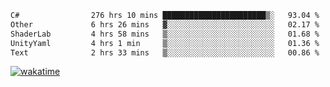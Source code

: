 <!--START_SECTION:waka-->

```txt
C#                276 hrs 10 mins ███████████████████████▒░   93.04 %
Other             6 hrs 26 mins   ▓░░░░░░░░░░░░░░░░░░░░░░░░   02.17 %
ShaderLab         4 hrs 58 mins   ▒░░░░░░░░░░░░░░░░░░░░░░░░   01.68 %
UnityYaml         4 hrs 1 min     ▒░░░░░░░░░░░░░░░░░░░░░░░░   01.36 %
Text              2 hrs 33 mins   ▒░░░░░░░░░░░░░░░░░░░░░░░░   00.86 %
```

<!--END_SECTION:waka-->
[![wakatime](https://wakatime.com/badge/user/6c2f442e-41b4-42e3-bc06-d5d8203ad1da.svg)](https://wakatime.com/@6c2f442e-41b4-42e3-bc06-d5d8203ad1da)

